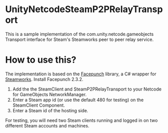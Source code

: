 # UnityNetcodeSteamP2PRelayTransport
This is a sample implementation of the com.unity.netcode.gameobjects Transport interface for Steam's Steamworks peer to peer relay service.

# How to use this?

The implementation is based on the [Facepunch](https://github.com/Facepunch/Facepunch.Steamworks) library, a C# wrapper for [Steamworks](https://partner.steamgames.com/doc/home). Install Facepunch 2.3.2.

1. Add the the SteamClient and SteamP2PRelayTransport to your Netcode for GameObjects NetworkManager.
2. Enter a Steam app id (or use the default 480 for testing) on the SteamClient Component.
3. Enter a Steam id of the hosting side.

For testing, you will need two Steam clients running and logged in on two different Steam accounts and machines.
